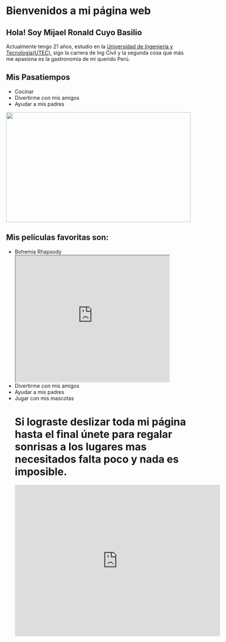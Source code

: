<!DOCTYPE html>
<html>
<body>
<!DOCTYPE html>
<html>
<body>

<h1>Bienvenidos a mi página web</h1>

<h2>Hola! Soy Mijael Ronald Cuyo Basilio</h2>
<p>Actualmente tengo 21 años, estudio en la <a href="https://www.utec.edu.pe/">Universidad de Ingeniería y Tecnología(UTEC)</a>, sigo la carrera de Ing Civil y la segunda cosa que más me apasiona es la gastronomía de mi querido Perú.</p>

<h2>Mis Pasatiempos</h2>
<ul>
  <li>Cocinar</li>
  <li>Divertirme con mis amigos</li>
  <li>Ayudar a mis padres</li>
</ul>  
<img src="https://scontent-scl1-1.xx.fbcdn.net/v/t31.0-8/18156139_636445923225789_3141731484290625115_o.jpg?_nc_cat=106&_nc_ht=scontent-scl1-1.xx&oh=258c5d5dbfbfb000a6f79b3cba5a3124&oe=5C823023"  width="504" height="300">

<h2>Mis películas favoritas son:</h2>
<ul>
  <li>Bohemia Rhapsody</li>
  <iframe width="420" height="345" src="https://www.youtube.com/embed/tgbNymZ7vqY?autoplay=1">
</iframe>
  <li>Divertirme con mis amigos</li>
  <li>Ayudar a mis padres</li>
  <li>Jugar con mis mascotas</li>
  
  <h1>Si lograste deslizar toda mi página hasta el final únete para regalar sonrisas a los lugares mas necesitados falta poco y nada es imposible.</h1>
  <iframe src="https://www.facebook.com/plugins/video.php?href=https%3A%2F%2Fwww.facebook.com%2Fdilmer.huaman.7%2Fvideos%2F10214068485656518%2F&show_text=0&width=560" width="560" height="413" style="border:none;overflow:hidden" scrolling="no" frameborder="0" allowTransparency="true" allowFullScreen="true"></iframe>
  
  
  
</ul>  
</body>
</html>

